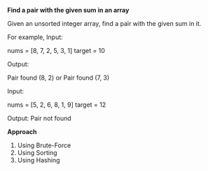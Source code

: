 **Find a pair with the given sum in an array**

Given an unsorted integer array, find a pair with the given sum in it.


For example,
Input:
 
nums = [8, 7, 2, 5, 3, 1]
target = 10
 
Output:
 
Pair found (8, 2)
or
Pair found (7, 3)
 
 
Input:
 
nums = [5, 2, 6, 8, 1, 9]
target = 12
 
Output: Pair not found 


**Approach**
1. Using Brute-Force
2. Using Sorting
3. Using Hashing